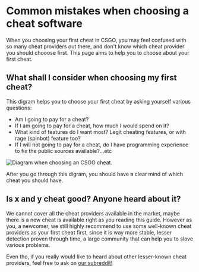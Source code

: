 # Common mistakes when choosing a cheat software

When you choosing your first cheat in CSGO, you may feel confused with so many cheat providers out there, and don't know which cheat provider you should chooose first. This page aims to help you to choose about your first cheat.
 

## What shall I consider when choosing my first cheat? 

This digram helps you to choose your first cheat by asking yourself various questions:
* Am I going to pay for a cheat?
* If I am going to pay for a cheat, how much I would spend on it?
* What kind of features do I want most? Legit cheating features, or with rage (spinbot) feature too?
* If I will not going to pay for a cheat, do I have programming experience to fix the public sources available?...etc

![Diagram when choosing an CSGO cheat.](https://i.imgur.com/st4IqSi.png)

After you go through this digram, you should have a clear mind of which cheat you should have.

## Is x and y cheat good? Anyone heard about it?
We cannot cover all the cheat providers available in the market, maybe there is a new cheat is available right as you reading this guide. However as you, a newcomer, we still highly recommend to use some well-known cheat providers as your first cheat first, since it is way more stable, lesser detection proven through time, a large community that can help you to slove various problems. 

Even tho, if you really would like to heard about other lesser-known cheat providers, feel free to ask on [our subreddit!](https://www.reddit.com/r/Csgohacks/)




